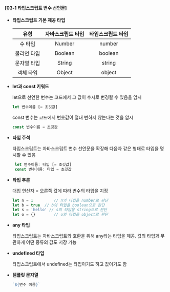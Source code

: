 #### [03-1 타입스크립트 변수 선언문]

- **타입스크립트 기본 제공 타입**

  |    유형     | 자바스크립트 타입 | 타입스크립트 타입 |
  | :---------: | :---------------: | :---------------: |
  |   수 타입   |      Number       |      number       |
  | 불리언 타입 |      Boolean      |      boolean      |
  | 문자열 타입 |      String       |      string       |
  |  객체 타입  |      Object       |      object       |

- **let과 const 키워드**

  let으로 선언한 변수는 코드에서 그 값이 수시로 변경될 수 있음을 암시

  ```javascript
  let 변수이름 [= 초깃값]
  ```

  const 변수는 코드에서 변숫값이 절대 변하지 않는다는 것을 암시

  ```javascript
  const 변수이름 = 초깃값
  ```

- **타입 주석**

  타입스크립트는 자바스크립트 변수 선언문을 확장해 다음과 같은 형태로 타입을 명시할 수 있음

  ```typescript
   let 변수이름: 타입 [= 초깃값]
   const 변수이름: 타입 = 초깃값
  ```

- **타입 추론**

  대입 연산자 = 오른쪽 값에 따라 변수의 타입을 지정

  ```typescript
  let n = 1 		// n의 타입을 number로 판단
  let b = true 	// b의 타입을 boolean으로 판단
  let s = 'hello' // s의 타입을 string으로 판단
  let o = {}		// o의 타입을 object로 판단
  ```

- **any 타입**

  타입스크립트는 자바스크립트와 호환을 위해 any라는 타입을 제공. 값의 타입과 무관하게 어떤 종류의 값도 저장 가능

- **undefined 타입**

  타입스크립트에서 undefined는 타입이기도 하고 값이기도 함

- **템플릿 문자열**

  ```typescript
  `${변수 이름}`
  ```